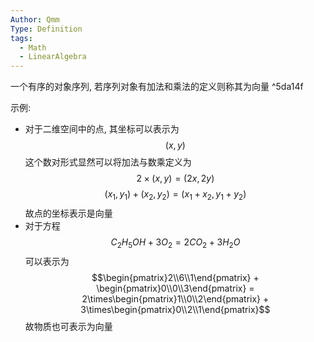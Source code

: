 ```yaml
---
Author: Qmm
Type: Definition
tags:
  - Math
  - LinearAlgebra
---
```

一个有序的对象序列, 若序列对象有加法和乘法的定义则称其为向量 ^5da14f

示例:
- 对于二维空间中的点, 其坐标可以表示为$$(x,y)$$这个数对形式显然可以将加法与数乘定义为$$2\times(x,y) = (2x,2y)$$$$(x_{1},y_{1}) + (x_{2},y_{2}) = (x_{1}+x_{2},y_{1}+y_{2})$$故点的坐标表示是向量
- 对于方程$$C_{2}H_{5}OH+3O_{2}=2CO_{2}+3H_{2}O$$可以表示为$$\begin{pmatrix}2\\6\\1\end{pmatrix} + \begin{pmatrix}0\\0\\3\end{pmatrix} = 2\times\begin{pmatrix}1\\0\\2\end{pmatrix} + 3\times\begin{pmatrix}0\\2\\1\end{pmatrix}$$故物质也可表示为向量